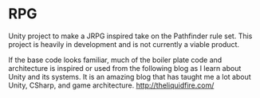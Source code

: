 # RPG
Unity project to make a JRPG inspired take on the Pathfinder rule set.
This project is heavily in development and is not currently a viable product.  

If the base code looks familiar, much of the boiler plate code and architecture is inspired or used from the following blog as I learn about Unity and its systems.  It is an amazing blog that has taught me a lot about Unity, CSharp, and game architecture.
http://theliquidfire.com/
